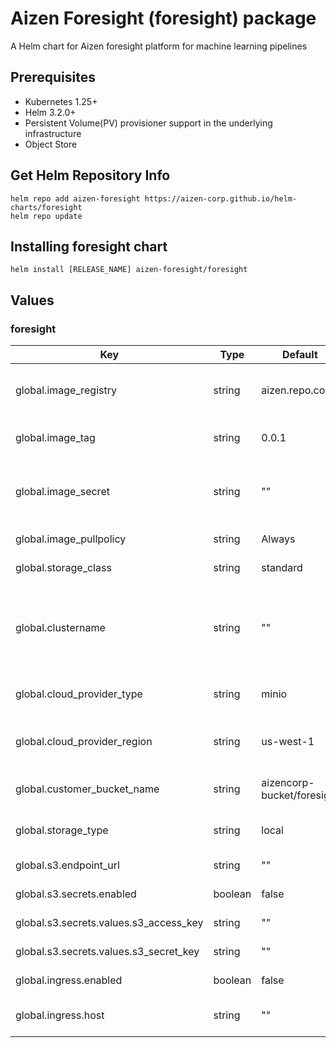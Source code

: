 # Aizen Foresight (foresight) package

A Helm chart for Aizen foresight platform for machine learning pipelines

## Prerequisites
- Kubernetes 1.25+
- Helm 3.2.0+
- Persistent Volume(PV) provisioner support in the underlying infrastructure
- Object Store 

## Get Helm Repository Info
```
helm repo add aizen-foresight https://aizen-corp.github.io/helm-charts/foresight
helm repo update
```
## Installing foresight chart
```
helm install [RELEASE_NAME] aizen-foresight/foresight
```
## Values

### foresight

| Key | Type | Default | Description |
|-----| -----| ------- | ----------- |
| global.image_registry | string | aizen.repo.com | The docker image registry to use |
| global.image_tag | string | 0.0.1 | Default tag for the image |
| global.image_secret | string | "" | Secret to access docker image registry |
| global.image_pullpolicy | string | Always | Image pull policy |
| global.storage_class | string | standard | Backend storage |
| global.clustername | string | "" | Required name used to create unique buckets for backend object store |j
| global.cloud_provider_type | string | minio | Cloud provider type |
| global.cloud_provider_region | string | us-west-1 | Cloud provider region name |
| global.customer_bucket_name | string | aizencorp-bucket/foresight | Customer bucket name |
| global.storage_type | string | local | Default storage type |
| global.s3.endpoint_url | string | "" |S3 endpoint url |
| global.s3.secrets.enabled | boolean | false | Enable s3 access |
| global.s3.secrets.values.s3_access_key | string | "" | Define s3 access key |
| global.s3.secrets.values.s3_secret_key | string | "" | Define s3 secret key |
| global.ingress.enabled | boolean | false | Enable ingress |
| global.ingress.host | string | "" | Specify ingress ip address |

